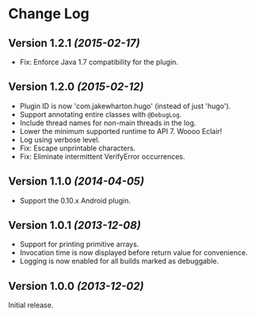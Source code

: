Change Log
==========

Version 1.2.1 *(2015-02-17)*
----------------------------

 * Fix: Enforce Java 1.7 compatibility for the plugin.


Version 1.2.0 *(2015-02-12)*
----------------------------

 * Plugin ID is now 'com.jakewharton.hugo' (instead of just 'hugo').
 * Support annotating entire classes with `@DebugLog`.
 * Include thread names for non-main threads in the log.
 * Lower the minimum supported runtime to API 7. Woooo Eclair!
 * Log using verbose level.
 * Fix: Escape unprintable characters.
 * Fix: Eliminate intermittent VerifyError occurrences.


Version 1.1.0 *(2014-04-05)*
----------------------------

 * Support the 0.10.x Android plugin.


Version 1.0.1 *(2013-12-08)*
----------------------------

 * Support for printing primitive arrays.
 * Invocation time is now displayed before return value for convenience.
 * Logging is now enabled for all builds marked as debuggable.


Version 1.0.0 *(2013-12-02)*
----------------------------

Initial release.
